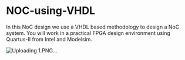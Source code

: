 # NOC-using-VHDL
 In this NoC design we use a VHDL based methodology to design a 
NoC system. You will work in a practical FPGA design 
environment using Quartus-II from Intel and Modelsim. 

![Uploading 1.PNG…]()
